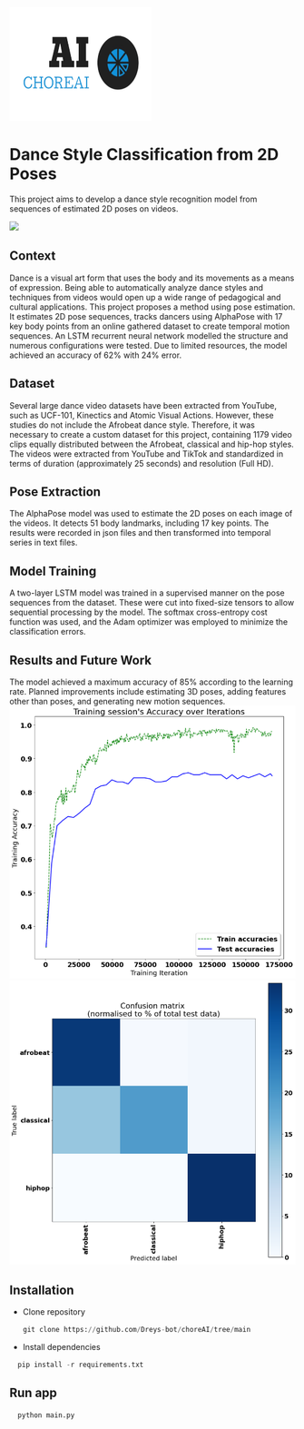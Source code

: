 <img src="https://github.com/Dreys-bot/choreAI/blob/main/static/assets/logo.png" style="width: 250px; height: 200px; margin-left: auto; margin-right: auto;" />

# Dance Style Classification from 2D Poses
This project aims to develop a dance style recognition model from sequences of estimated 2D poses on videos.

![](https://github.com/Dreys-bot/choreAI/blob/main/static/assets/CHOREAI.gif)
## Context
Dance is a visual art form that uses the body and its movements as a means of expression. Being able to automatically analyze dance styles and techniques from videos would open up a wide range of pedagogical and cultural applications. This project proposes a method using pose estimation. It estimates 2D pose sequences, tracks dancers using AlphaPose with 17 key body points from an online gathered dataset to create temporal motion sequences. An LSTM recurrent neural network modelled the structure and numerous configurations were tested. Due to limited resources, the model achieved an accuracy of 62% with 24% error.

## Dataset
Several large dance video datasets have been extracted from YouTube, such as UCF-101, Kinectics and Atomic Visual Actions. However, these studies do not include the Afrobeat dance style. Therefore, it was necessary to create a custom dataset for this project, containing 1179 video clips equally distributed between the Afrobeat, classical and hip-hop styles. The videos were extracted from YouTube and TikTok and standardized in terms of duration (approximately 25 seconds) and resolution (Full HD).

## Pose Extraction
The AlphaPose model was used to estimate the 2D poses on each image of the videos. It detects 51 body landmarks, including 17 key points. The results were recorded in json files and then transformed into temporal series in text files.

## Model Training
A two-layer LSTM model was trained in a supervised manner on the pose sequences from the dataset. These were cut into fixed-size tensors to allow sequential processing by the model. The softmax cross-entropy cost function was used, and the Adam optimizer was employed to minimize the classification errors.

## Results and Future Work
The model achieved a maximum accuracy of 85% according to the learning rate. Planned improvements include estimating 3D poses, adding features other than poses, and generating new motion sequences.
![](https://github.com/Dreys-bot/choreAI/blob/main/static/assets/accuracy1.png)
![](https://github.com/Dreys-bot/choreAI/blob/main/static/assets/confMmatrix.png)

## Installation
- Clone repository
  ```python
  git clone https://github.com/Dreys-bot/choreAI/tree/main
  ```
- Install dependencies
```python
  pip install -r requirements.txt
  ```

## Run app 
```python
  python main.py
  ```
